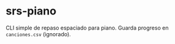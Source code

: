 # srs-piano
CLI simple de repaso espaciado para piano. Guarda progreso en `canciones.csv` (ignorado).
